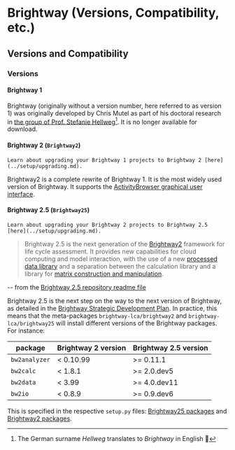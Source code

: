 # Brightway (Versions, Compatibility, etc.)

## Versions and Compatibility

### Versions

#### Brightway 1

Brightway (originally without a version number, here referred to as version 1) was originally developed by Chris Mutel as part of his doctoral research in [the group of Prof. Stefanie Hellweg](https://ifu.ethz.ch/)[^1]. It is no longer available for download.

#### Brightway 2 (`Brightway2`)

```{note}
Learn about upgrading your Brightway 1 projects to Brightway 2 [here](../setup/upgrading.md).
```

Brightway2 is a complete rewrite of Brightway 1. It is the most widely used version of Brightway. It supports the [ActivityBrowser graphical user interface](../setup/ui.md).

#### Brightway 2.5 (`Brightway25`)

```{note}
Learn about upgrading your Brightway 2 projects to Brightway 2.5 [here](../setup/upgrading.md).
```

> Brightway 2.5 is the next generation of the [Brightway2](https://brightway.dev/) framework for life cycle assessment. It provides new capabilities for cloud computing and model interaction, with the use of a new [processed data library](https://github.com/brightway-lca/bw_processing) and a separation between the calculation library and a library for [matrix construction and manipulation](https://github.com/brightway-lca/matrix_utils).

-- from the [Brightway 2.5 repository readme file](https://github.com/brightway-lca/brightway25)

Brightway 2.5 is the next step on the way to the next version of Brightway, as detailed in the [Brightway Strategic Development Plan](https://github.com/brightway-lca/enhancement-proposals/blob/main/Brightway%20strategic%20development%20plan.md). In practice, this means that the meta-packages `brightway-lca/brightway2` and `brightway-lca/brightway25` will install different versions of the Brightway packages. For instance:

| package | Brightway 2 version | Brightway 2.5 version |
| ------- | ------------------- | --------------------- |
| `bw2analyzer` | < 0.10.99 | >= 0.11.1 |
| `bw2calc` | < 1.8.1 | >= 2.0.dev5 |
| `bw2data` | < 3.99 | >= 4.0.dev11 |
| `bw2io` | < 0.8.9 | >= 0.9.dev6 |

This is specified in the respective `setup.py` files: [Brightway25 packages](https://github.com/brightway-lca/brightway25/blob/main/setup.py) and [Brightway2 packages](https://github.com/brightway-lca/brightway2/blob/master/setup.py).

[^1]: The German surname _Hellweg_ translates to _Brightway_ in English 🤯